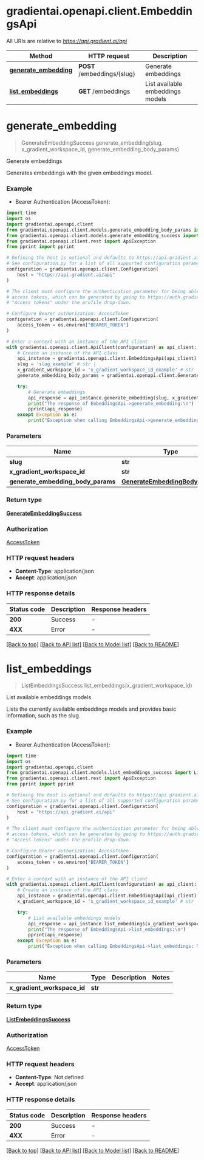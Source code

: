 # gradientai.openapi.client.EmbeddingsApi

All URIs are relative to *https://api.gradient.ai/api*

Method | HTTP request | Description
------------- | ------------- | -------------
[**generate_embedding**](EmbeddingsApi.md#generate_embedding) | **POST** /embeddings/{slug} | Generate embeddings
[**list_embeddings**](EmbeddingsApi.md#list_embeddings) | **GET** /embeddings | List available embeddings models


# **generate_embedding**
> GenerateEmbeddingSuccess generate_embedding(slug, x_gradient_workspace_id, generate_embedding_body_params)

Generate embeddings

Generates embeddings with the given embeddings model.

### Example

* Bearer Authentication (AccessToken):
```python
import time
import os
import gradientai.openapi.client
from gradientai.openapi.client.models.generate_embedding_body_params import GenerateEmbeddingBodyParams
from gradientai.openapi.client.models.generate_embedding_success import GenerateEmbeddingSuccess
from gradientai.openapi.client.rest import ApiException
from pprint import pprint

# Defining the host is optional and defaults to https://api.gradient.ai/api
# See configuration.py for a list of all supported configuration parameters.
configuration = gradientai.openapi.client.Configuration(
    host = "https://api.gradient.ai/api"
)

# The client must configure the authentication parameter for being able to make the call. Gradient uses
# access tokens, which can be generated by going to https://auth.gradient.ai/select-workspace and selecting
# "Access tokens" under the profile drop-down.

# Configure Bearer authorization: AccessToken
configuration = gradientai.openapi.client.Configuration(
    access_token = os.environ["BEARER_TOKEN"]
)

# Enter a context with an instance of the API client
with gradientai.openapi.client.ApiClient(configuration) as api_client:
    # Create an instance of the API class
    api_instance = gradientai.openapi.client.EmbeddingsApi(api_client)
    slug = 'slug_example' # str | 
    x_gradient_workspace_id = 'x_gradient_workspace_id_example' # str | 
    generate_embedding_body_params = gradientai.openapi.client.GenerateEmbeddingBodyParams() # GenerateEmbeddingBodyParams | 

    try:
        # Generate embeddings
        api_response = api_instance.generate_embedding(slug, x_gradient_workspace_id, generate_embedding_body_params)
        print("The response of EmbeddingsApi->generate_embedding:\n")
        pprint(api_response)
    except Exception as e:
        print("Exception when calling EmbeddingsApi->generate_embedding: %s\n" % e)
```


### Parameters

Name | Type | Description  | Notes
------------- | ------------- | ------------- | -------------
 **slug** | **str**|  | 
 **x_gradient_workspace_id** | **str**|  | 
 **generate_embedding_body_params** | [**GenerateEmbeddingBodyParams**](GenerateEmbeddingBodyParams.md)|  | 

### Return type

[**GenerateEmbeddingSuccess**](GenerateEmbeddingSuccess.md)

### Authorization

[AccessToken](../README.md#AccessToken)

### HTTP request headers

 - **Content-Type**: application/json
 - **Accept**: application/json

### HTTP response details
| Status code | Description | Response headers |
|-------------|-------------|------------------|
**200** | Success |  -  |
**4XX** | Error |  -  |

[[Back to top]](#) [[Back to API list]](../README.md#documentation-for-api-endpoints) [[Back to Model list]](../README.md#documentation-for-models) [[Back to README]](../README.md)

# **list_embeddings**
> ListEmbeddingsSuccess list_embeddings(x_gradient_workspace_id)

List available embeddings models

Lists the currently available embeddings models and provides basic information, such as the slug.

### Example

* Bearer Authentication (AccessToken):
```python
import time
import os
import gradientai.openapi.client
from gradientai.openapi.client.models.list_embeddings_success import ListEmbeddingsSuccess
from gradientai.openapi.client.rest import ApiException
from pprint import pprint

# Defining the host is optional and defaults to https://api.gradient.ai/api
# See configuration.py for a list of all supported configuration parameters.
configuration = gradientai.openapi.client.Configuration(
    host = "https://api.gradient.ai/api"
)

# The client must configure the authentication parameter for being able to make the call. Gradient uses
# access tokens, which can be generated by going to https://auth.gradient.ai/select-workspace and selecting
# "Access tokens" under the profile drop-down.

# Configure Bearer authorization: AccessToken
configuration = gradientai.openapi.client.Configuration(
    access_token = os.environ["BEARER_TOKEN"]
)

# Enter a context with an instance of the API client
with gradientai.openapi.client.ApiClient(configuration) as api_client:
    # Create an instance of the API class
    api_instance = gradientai.openapi.client.EmbeddingsApi(api_client)
    x_gradient_workspace_id = 'x_gradient_workspace_id_example' # str | 

    try:
        # List available embeddings models
        api_response = api_instance.list_embeddings(x_gradient_workspace_id)
        print("The response of EmbeddingsApi->list_embeddings:\n")
        pprint(api_response)
    except Exception as e:
        print("Exception when calling EmbeddingsApi->list_embeddings: %s\n" % e)
```


### Parameters

Name | Type | Description  | Notes
------------- | ------------- | ------------- | -------------
 **x_gradient_workspace_id** | **str**|  | 

### Return type

[**ListEmbeddingsSuccess**](ListEmbeddingsSuccess.md)

### Authorization

[AccessToken](../README.md#AccessToken)

### HTTP request headers

 - **Content-Type**: Not defined
 - **Accept**: application/json

### HTTP response details
| Status code | Description | Response headers |
|-------------|-------------|------------------|
**200** | Success |  -  |
**4XX** | Error |  -  |

[[Back to top]](#) [[Back to API list]](../README.md#documentation-for-api-endpoints) [[Back to Model list]](../README.md#documentation-for-models) [[Back to README]](../README.md)


